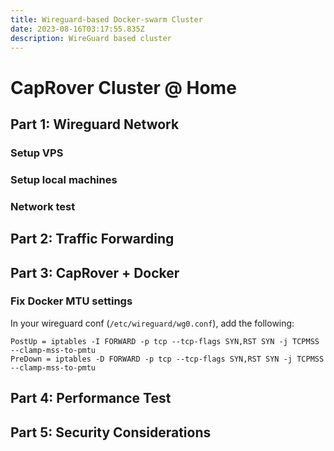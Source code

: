 ```yaml
---
title: Wireguard-based Docker-swarm Cluster
date: 2023-08-16T03:17:55.835Z
description: WireGuard based cluster
---
```

# CapRover Cluster @ Home



## Part 1: Wireguard Network

### Setup VPS

### Setup local machines

### Network test


## Part 2: Traffic Forwarding

## Part 3: CapRover + Docker

### Fix Docker MTU settings
In your wireguard conf (`/etc/wireguard/wg0.conf`), add the following:
```
PostUp = iptables -I FORWARD -p tcp --tcp-flags SYN,RST SYN -j TCPMSS --clamp-mss-to-pmtu
PreDown = iptables -D FORWARD -p tcp --tcp-flags SYN,RST SYN -j TCPMSS --clamp-mss-to-pmtu
```

## Part 4: Performance Test

## Part 5: Security Considerations
